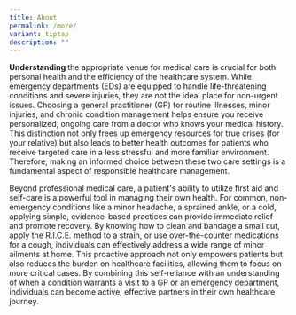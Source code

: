 ```yaml
---
title: About
permalink: /more/
variant: tiptap
description: ""
---
```

<p></p>
<p><strong>Understanding </strong>the appropriate venue for medical care
is crucial for both personal health and the efficiency of the healthcare
system. While emergency departments (EDs) are equipped to handle life-threatening
conditions and severe injuries, they are not the ideal place for non-urgent
issues. Choosing a general practitioner (GP) for routine illnesses, minor
injuries, and chronic condition management helps ensure you receive personalized,
ongoing care from a doctor who knows your medical history. This distinction
not only frees up emergency resources for true crises (for your relative)
but also leads to better health outcomes for patients who receive targeted
care in a less stressful and more familiar environment. Therefore, making
an informed choice between these two care settings is a fundamental aspect
of responsible healthcare management.</p>
<p>Beyond professional medical care, a patient's ability to utilize first
aid and self-care is a powerful tool in managing their own health. For
common, non-emergency conditions like a minor headache, a sprained ankle,
or a cold, applying simple, evidence-based practices can provide immediate
relief and promote recovery. By knowing how to clean and bandage a small
cut, apply the R.I.C.E. method to a strain, or use over-the-counter medications
for a cough, individuals can effectively address a wide range of minor
ailments at home. This proactive approach not only empowers patients but
also reduces the burden on healthcare facilities, allowing them to focus
on more critical cases. By combining this self-reliance with an understanding
of when a condition warrants a visit to a GP or an emergency department,
individuals can become active, effective partners in their own healthcare
journey.</p>